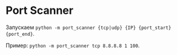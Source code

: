 # Port Scanner

Запускаем `python -m port_scanner {tcp|udp} {IP} {port_start} {port_end}`.

Пример: `python -m port_scanner tcp 8.8.8.8 1 100`.